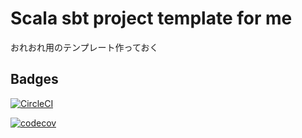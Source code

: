 # Scala sbt project template for me #

おれおれ用のテンプレート作っておく

## Badges

[![CircleCI](https://circleci.com/gh/tanacasino/scala-sbt-template.svg?style=svg)](https://circleci.com/gh/tanacasino/scala-sbt-template)

[![codecov](https://codecov.io/gh/tanacasino/scala-sbt-template/branch/master/graph/badge.svg)](https://codecov.io/gh/tanacasino/scala-sbt-template)

